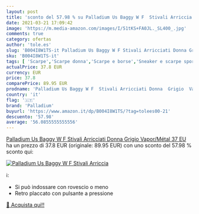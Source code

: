 ```yaml
---
layout: post
title: 'sconto del 57.98 % su Palladium Us Baggy W F  Stivali Arriccia  '
date: 2021-03-21 17:09:42
image: 'https://m.media-amazon.com/images/I/51tKS+FA0JL._SL400_.jpg'
comments: true
category: ofertas
author: 'tole.es'
slug: 'B004I8W1TS-it Palladium Us Baggy W F Stivali Arricciati Donna Grigio...'
sku: 'B004I8W1TS-it'
tags: [ 'Scarpe','Scarpe donna','Scarpe e borse','Sneaker e scarpe sportive da donna','Stivali donna','palladium', ]
actualPrice: 37.8 EUR
currency: EUR
price: 37.8
comparePrice: 89.95 EUR
prodname: 'Palladium Us Baggy W F  Stivali Arricciati Donna  Grigio  Vapor/Métal   37 EU'
country: 'it'
flag: '🇮🇹'
brand: 'Palladium'
buyurl: 'https://www.amazon.it/dp/B004I8W1TS/?tag=tolees00-21'
descuento: '57.98'
average: '56.0855555555556'
---
```


[Palladium Us Baggy W F  Stivali Arricciati Donna  Grigio  Vapor/Métal   37 EU](https://www.amazon.it/dp/B004I8W1TS/?tag=tolees00-21) ha un prezzo di 37.8 EUR (originale: 89.95 EUR) con uno sconto del 57.98 % sconto qui:

[![Palladium Us Baggy W F  Stivali Arriccia](https://m.media-amazon.com/images/I/51tKS+FA0JL._SL400_.jpg)](https://www.amazon.it/dp/B004I8W1TS/?tag=tolees00-21)

ℹ️:

- Si può indossare con rovescio o meno
- Retro placcato con pulsante a pressione

[🛒 Acquista qui!!](https://www.amazon.it/dp/B004I8W1TS/?tag=tolees00-21)
